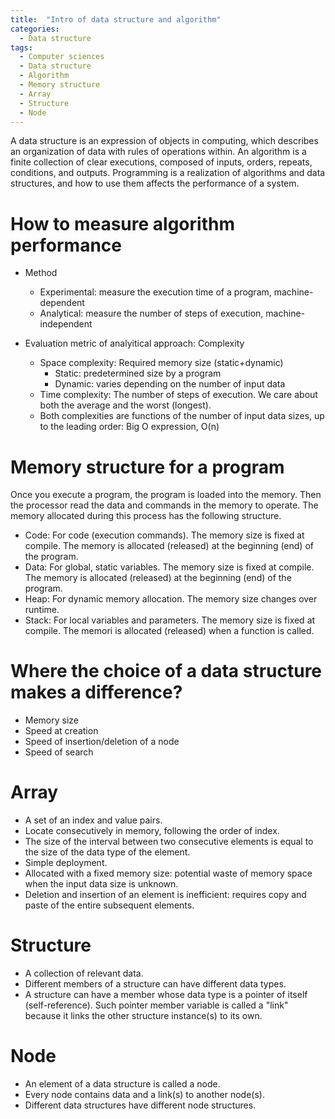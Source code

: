 ```yaml
---
title:  "Intro of data structure and algorithm"
categories:
  - Data structure
tags:
  - Computer sciences
  - Data structure
  - Algorithm
  - Memory structure
  - Array
  - Structure
  - Node
---
```



A data structure is an expression of objects in computing,
which describes an organization of data with rules of operations within.
An algorithm is a finite collection of clear executions, composed of inputs, orders, repeats, conditions, and outputs. 
Programming is a realization of algorithms and data structures, and how to use them affects the performance of a system.


# How to measure algorithm performance
- Method
    - Experimental: measure the execution time of a program, machine-dependent
    - Analytical: measure the number of steps of execution, machine-independent

- Evaluation metric of analyitical approach: Complexity
    - Space complexity: Required memory size (static+dynamic)
        - Static: predetermined size by a program
        - Dynamic: varies depending on the number of input data
    - Time complexity: The number of steps of execution. We care about both the average and the worst (longest).
    - Both complexities are functions of the number of input data sizes, up to the leading order: Big O expression, O(n)


# Memory structure for a program
Once you execute a program, the program is loaded into the memory. 
Then the processor read the data and commands in the memory to operate.
The memory allocated during this process has the following structure. 
- Code: For code (execution commands). The memory size is fixed at compile. The memory is allocated (released)  at the beginning (end) of the program.
- Data: For global, static variables. The memory size is fixed at compile. The memory is allocated (released) at the beginning (end) of the program.
- Heap: For dynamic memory allocation. The memory size changes over runtime.
- Stack: For local variables and parameters. The memory size is fixed at compile. The memori is allocated (released) when a function is called.


# Where the choice of a data structure makes a difference?
- Memory size
- Speed at creation 
- Speed of insertion/deletion of a node
- Speed of search


# Array
- A set of an index and value pairs.
- Locate consecutively in memory, following the order of index.
- The size of the interval between two consecutive elements is equal to the size of the data type of the element.
- Simple deployment.
- Allocated with a fixed memory size: potential waste of memory space when the input data size is unknown.
- Deletion and insertion of an element is inefficient: requires copy and paste of the entire subsequent elements.

# Structure
- A collection of relevant data.
- Different members of a structure can have different data types.
- A structure can have a member whose data type is a pointer of itself (self-reference). Such pointer member variable is called a "link" because it links the other structure instance(s) to its own.

# Node
- An element of a data structure is called a node.
- Every node contains data and a link(s) to another node(s).
- Different data structures have different node structures.